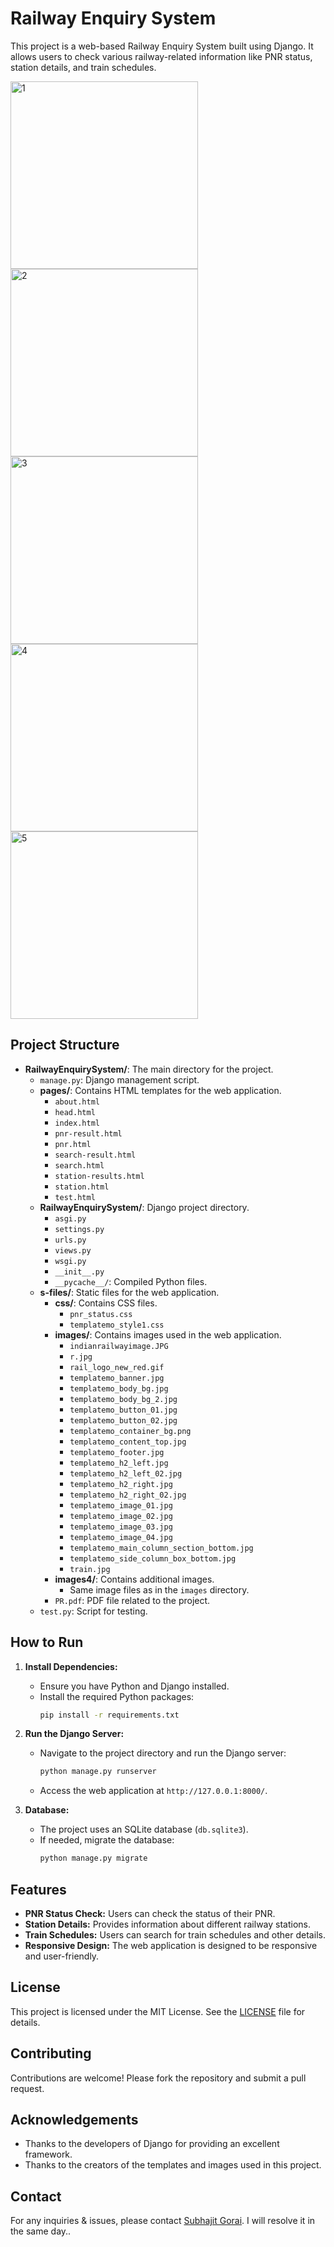 # Railway Enquiry System

This project is a web-based Railway Enquiry System built using Django. It allows users to check various railway-related information like PNR status, station details, and train schedules.

<img width="300" alt="1" src="https://github.com/user-attachments/assets/ed64dde5-82d4-4f7c-8c60-ee4b8c95063e">
<img width="300" alt="2" src="https://github.com/user-attachments/assets/4cabab81-927a-4630-90c1-b44a6f4b4b5c">
<img width="300" alt="3" src="https://github.com/user-attachments/assets/600f059a-24ae-4773-8767-bcff70d3ad04">
<img width="300" alt="4" src="https://github.com/user-attachments/assets/bc7806f1-b67f-4e2f-83d1-578866752997">
<img width="300" alt="5" src="https://github.com/user-attachments/assets/fd9e6bef-cb68-4208-98f8-11cb3a8b44c9">

## Project Structure

- **RailwayEnquirySystem/**: The main directory for the project.
  - `manage.py`: Django management script.
  - **pages/**: Contains HTML templates for the web application.
    - `about.html`
    - `head.html`
    - `index.html`
    - `pnr-result.html`
    - `pnr.html`
    - `search-result.html`
    - `search.html`
    - `station-results.html`
    - `station.html`
    - `test.html`
  - **RailwayEnquirySystem/**: Django project directory.
    - `asgi.py`
    - `settings.py`
    - `urls.py`
    - `views.py`
    - `wsgi.py`
    - `__init__.py`
    - `__pycache__/`: Compiled Python files.
  - **s-files/**: Static files for the web application.
    - **css/**: Contains CSS files.
      - `pnr_status.css`
      - `templatemo_style1.css`
    - **images/**: Contains images used in the web application.
      - `indianrailwayimage.JPG`
      - `r.jpg`
      - `rail_logo_new_red.gif`
      - `templatemo_banner.jpg`
      - `templatemo_body_bg.jpg`
      - `templatemo_body_bg_2.jpg`
      - `templatemo_button_01.jpg`
      - `templatemo_button_02.jpg`
      - `templatemo_container_bg.png`
      - `templatemo_content_top.jpg`
      - `templatemo_footer.jpg`
      - `templatemo_h2_left.jpg`
      - `templatemo_h2_left_02.jpg`
      - `templatemo_h2_right.jpg`
      - `templatemo_h2_right_02.jpg`
      - `templatemo_image_01.jpg`
      - `templatemo_image_02.jpg`
      - `templatemo_image_03.jpg`
      - `templatemo_image_04.jpg`
      - `templatemo_main_column_section_bottom.jpg`
      - `templatemo_side_column_box_bottom.jpg`
      - `train.jpg`
    - **images4/**: Contains additional images.
      - Same image files as in the `images` directory.
    - `PR.pdf`: PDF file related to the project.
  - `test.py`: Script for testing.

## How to Run

1. **Install Dependencies:**
   - Ensure you have Python and Django installed.
   - Install the required Python packages:
     ```bash
     pip install -r requirements.txt
     ```

2. **Run the Django Server:**
   - Navigate to the project directory and run the Django server:
     ```bash
     python manage.py runserver
     ```
   - Access the web application at `http://127.0.0.1:8000/`.

3. **Database:**
   - The project uses an SQLite database (`db.sqlite3`).
   - If needed, migrate the database:
     ```bash
     python manage.py migrate
     ```

## Features

- **PNR Status Check:** Users can check the status of their PNR.
- **Station Details:** Provides information about different railway stations.
- **Train Schedules:** Users can search for train schedules and other details.
- **Responsive Design:** The web application is designed to be responsive and user-friendly.

## License

This project is licensed under the MIT License. See the [LICENSE](LICENSE) file for details.

## Contributing

Contributions are welcome! Please fork the repository and submit a pull request.

## Acknowledgements

- Thanks to the developers of Django for providing an excellent framework.
- Thanks to the creators of the templates and images used in this project.

## Contact

For any inquiries & issues, please contact [Subhajit Gorai](mailto:sg_outlp@outlook.com). I will resolve it in the same day..
